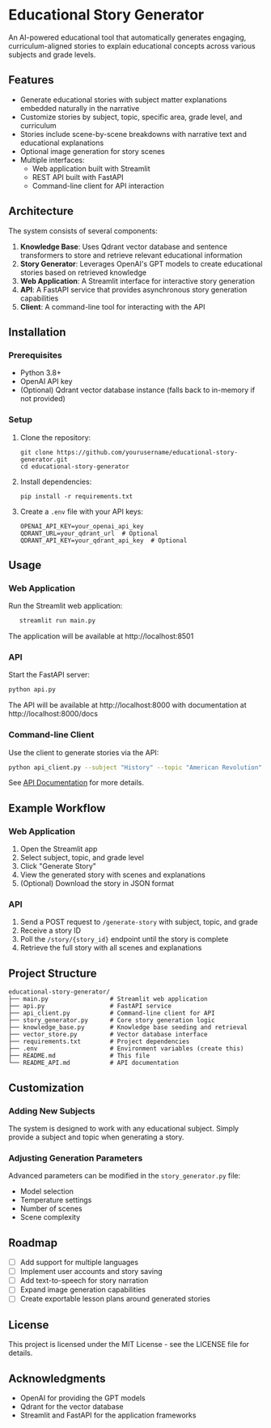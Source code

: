 # Educational Story Generator

An AI-powered educational tool that automatically generates engaging, curriculum-aligned stories to explain educational concepts across various subjects and grade levels.

## Features

- Generate educational stories with subject matter explanations embedded naturally in the narrative
- Customize stories by subject, topic, specific area, grade level, and curriculum
- Stories include scene-by-scene breakdowns with narrative text and educational explanations
- Optional image generation for story scenes 
- Multiple interfaces:
  - Web application built with Streamlit
  - REST API built with FastAPI
  - Command-line client for API interaction

## Architecture

The system consists of several components:

1. **Knowledge Base**: Uses Qdrant vector database and sentence transformers to store and retrieve relevant educational information
2. **Story Generator**: Leverages OpenAI's GPT models to create educational stories based on retrieved knowledge
3. **Web Application**: A Streamlit interface for interactive story generation
4. **API**: A FastAPI service that provides asynchronous story generation capabilities
5. **Client**: A command-line tool for interacting with the API

## Installation

### Prerequisites

- Python 3.8+
- OpenAI API key
- (Optional) Qdrant vector database instance (falls back to in-memory if not provided)

### Setup

1. Clone the repository:
   ```
   git clone https://github.com/yourusername/educational-story-generator.git
   cd educational-story-generator
   ```

2. Install dependencies:
   ```
   pip install -r requirements.txt
   ```

3. Create a `.env` file with your API keys:
   ```
   OPENAI_API_KEY=your_openai_api_key
   QDRANT_URL=your_qdrant_url  # Optional
   QDRANT_API_KEY=your_qdrant_api_key  # Optional
   ```

## Usage

### Web Application

Run the Streamlit web application:

```bash
   streamlit run main.py
   ```

The application will be available at http://localhost:8501

### API

Start the FastAPI server:

```bash
python api.py
```

The API will be available at http://localhost:8000 with documentation at http://localhost:8000/docs

### Command-line Client

Use the client to generate stories via the API:

```bash
python api_client.py --subject "History" --topic "American Revolution" --grade "grade_5"
```

See [API Documentation](README_API.md) for more details.

## Example Workflow

### Web Application

1. Open the Streamlit app
2. Select subject, topic, and grade level
3. Click "Generate Story"
4. View the generated story with scenes and explanations
5. (Optional) Download the story in JSON format

### API

1. Send a POST request to `/generate-story` with subject, topic, and grade
2. Receive a story ID
3. Poll the `/story/{story_id}` endpoint until the story is complete
4. Retrieve the full story with all scenes and explanations

## Project Structure

```
educational-story-generator/
├── main.py                 # Streamlit web application
├── api.py                  # FastAPI service
├── api_client.py           # Command-line client for API
├── story_generator.py      # Core story generation logic
├── knowledge_base.py       # Knowledge base seeding and retrieval
├── vector_store.py         # Vector database interface
├── requirements.txt        # Project dependencies
├── .env                    # Environment variables (create this)
├── README.md               # This file
└── README_API.md           # API documentation
```

## Customization

### Adding New Subjects

The system is designed to work with any educational subject. Simply provide a subject and topic when generating a story.

### Adjusting Generation Parameters

Advanced parameters can be modified in the `story_generator.py` file:
- Model selection
- Temperature settings
- Number of scenes
- Scene complexity

## Roadmap

- [ ] Add support for multiple languages
- [ ] Implement user accounts and story saving
- [ ] Add text-to-speech for story narration
- [ ] Expand image generation capabilities
- [ ] Create exportable lesson plans around generated stories

## License

This project is licensed under the MIT License - see the LICENSE file for details.

## Acknowledgments

- OpenAI for providing the GPT models
- Qdrant for the vector database
- Streamlit and FastAPI for the application frameworks 